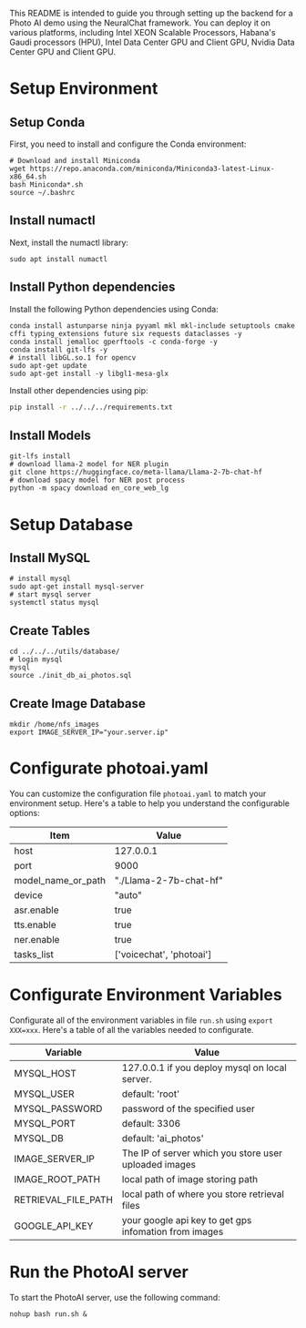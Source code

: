 This README is intended to guide you through setting up the backend for a Photo AI demo using the NeuralChat framework. You can deploy it on various platforms, including Intel XEON Scalable Processors, Habana's Gaudi processors (HPU), Intel Data Center GPU and Client GPU, Nvidia Data Center GPU and Client GPU.


# Setup Environment


## Setup Conda

First, you need to install and configure the Conda environment:

```shell
# Download and install Miniconda
wget https://repo.anaconda.com/miniconda/Miniconda3-latest-Linux-x86_64.sh
bash Miniconda*.sh
source ~/.bashrc
```

## Install numactl

Next, install the numactl library:

```shell
sudo apt install numactl
```

## Install Python dependencies

Install the following Python dependencies using Conda:

```shell
conda install astunparse ninja pyyaml mkl mkl-include setuptools cmake cffi typing_extensions future six requests dataclasses -y
conda install jemalloc gperftools -c conda-forge -y
conda install git-lfs -y
# install libGL.so.1 for opencv
sudo apt-get update
sudo apt-get install -y libgl1-mesa-glx
```

Install other dependencies using pip:

```bash
pip install -r ../../../requirements.txt
```

## Install Models
```shell
git-lfs install
# download llama-2 model for NER plugin
git clone https://huggingface.co/meta-llama/Llama-2-7b-chat-hf
# download spacy model for NER post process
python -m spacy download en_core_web_lg
```


# Setup Database
## Install MySQL
```shell
# install mysql
sudo apt-get install mysql-server
# start mysql server
systemctl status mysql
```

## Create Tables
```shell
cd ../../../utils/database/
# login mysql
mysql
source ./init_db_ai_photos.sql
```

## Create Image Database
```shell
mkdir /home/nfs_images
export IMAGE_SERVER_IP="your.server.ip"
```

# Configurate photoai.yaml

You can customize the configuration file `photoai.yaml` to match your environment setup. Here's a table to help you understand the configurable options:

|  Item               | Value                                  |
| ------------------- | ---------------------------------------|
| host                | 127.0.0.1                              |
| port                | 9000                                   |
| model_name_or_path  | "./Llama-2-7b-chat-hf"        |
| device              | "auto"                                  |
| asr.enable          | true                                   |
| tts.enable          | true                                   |
| ner.enable          | true                                   |
| tasks_list          | ['voicechat', 'photoai']               |


# Configurate Environment Variables

Configurate all of the environment variables in file `run.sh` using `export XXX=xxx`. Here's a table of all the variables needed to configurate.

|  Variable           | Value                                  |
| ------------------- | ---------------------------------------|
| MYSQL_HOST          | 127.0.0.1 if you deploy mysql on local server.  |
| MYSQL_USER          | default: 'root'                                   |
| MYSQL_PASSWORD      | password of the specified user        |
| MYSQL_PORT          | default: 3306                                  |
| MYSQL_DB            | default: 'ai_photos'                                |
| IMAGE_SERVER_IP     | The IP of server which you store user uploaded images      |
| IMAGE_ROOT_PATH     | local path of image storing path                     |
| RETRIEVAL_FILE_PATH | local path of where you store retrieval files               |
| GOOGLE_API_KEY      | your google api key to get gps infomation from images           |


# Run the PhotoAI server
To start the PhotoAI server, use the following command:

```shell
nohup bash run.sh &
```

